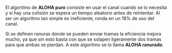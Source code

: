 El algoritmo de **ALOHA puro** consiste en usar el canal cuando se lo necesita y si hay una colisión se espera un tiempo aleatorio antes de reintentar. Al ser un algorítmo tan simple es ineficiente, ronda en un 18% de uso del canal.

Si se definen ranuras donde se pueden enviar tramas la eficiencia mejora mucho, ya que sin esto basta con que se solapen ligeramente dos tramas para que ambas se pierdan. A este algorítmo se lo llama **ALOHA ranurado**.